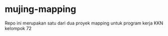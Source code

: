 # mujing-mapping
Repo ini merupakan satu dari dua proyek mapping untuk program kerja KKN kelompok 72
